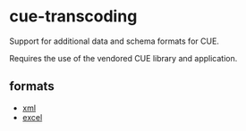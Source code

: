 # cue-transcoding

Support for additional data and schema formats for CUE.

Requires the use of the vendored CUE library and application.

## formats

- [xml](pkg/encoding/xml/xml.go)
- [excel](pkg/encoding/excel/excel.go)